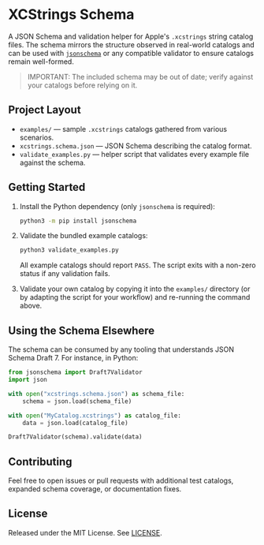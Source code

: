 # XCStrings Schema

A JSON Schema and validation helper for Apple's `.xcstrings` string catalog files. The schema mirrors the structure observed in real-world catalogs and can be used with [`jsonschema`](https://python-jsonschema.readthedocs.io/) or any compatible validator to ensure catalogs remain well-formed.

> IMPORTANT: The included schema may be out of date; verify against your catalogs before relying on it.

## Project Layout

- `examples/` — sample `.xcstrings` catalogs gathered from various scenarios.
- `xcstrings.schema.json` — JSON Schema describing the catalog format.
- `validate_examples.py` — helper script that validates every example file against the schema.

## Getting Started

1. Install the Python dependency (only `jsonschema` is required):

   ```bash
   python3 -m pip install jsonschema
   ```

2. Validate the bundled example catalogs:

   ```bash
   python3 validate_examples.py
   ```

   All example catalogs should report `PASS`. The script exits with a non-zero status if any validation fails.

3. Validate your own catalog by copying it into the `examples/` directory (or by adapting the script for your workflow) and re-running the command above.

## Using the Schema Elsewhere

The schema can be consumed by any tooling that understands JSON Schema Draft 7. For instance, in Python:

```python
from jsonschema import Draft7Validator
import json

with open("xcstrings.schema.json") as schema_file:
    schema = json.load(schema_file)

with open("MyCatalog.xcstrings") as catalog_file:
    data = json.load(catalog_file)

Draft7Validator(schema).validate(data)
```

## Contributing

Feel free to open issues or pull requests with additional test catalogs, expanded schema coverage, or documentation fixes.

## License

Released under the MIT License. See [LICENSE](LICENSE).
